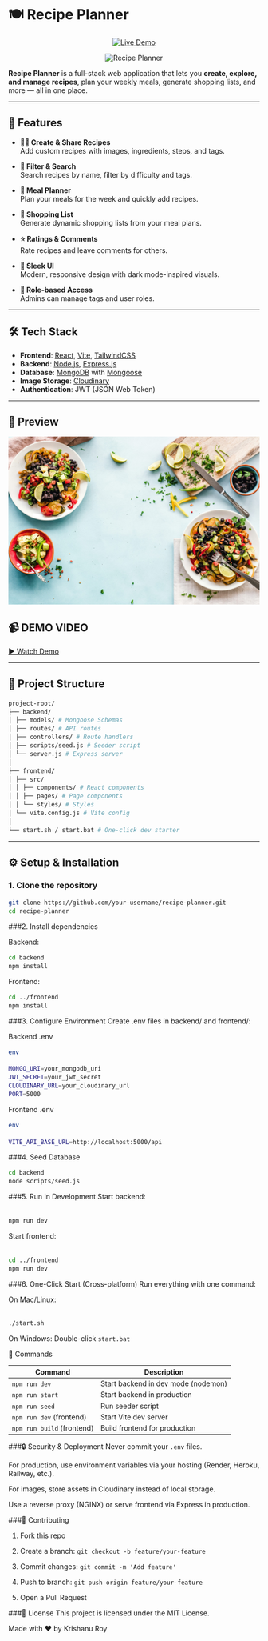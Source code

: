 # 🍽️ Recipe Planner

<p align="center"> <a href="https://recipe-book-pzcn-l3vrz7pqe-krishanuroyengs-projects.vercel.app/" target="_blank"> <img src="https://img.shields.io/badge/🚀%20Live%20Demo-Click%20Here-2ea44f?style=for-the-badge&logo=vercel" alt="Live Demo"/> </a> </p> <p align="center"> <img src="https://img.shields.io/badge/Recipe%20Planner-Cook%20•%20Plan%20•%20Share-ff6b35?style=for-the-badge" alt="Recipe Planner"/> </p>

**Recipe Planner** is a full-stack web application that lets you **create, explore, and manage recipes**, plan your weekly meals, generate shopping lists, and more — all in one place.  

---

## 🌟 Features

- **👨‍🍳 Create & Share Recipes**  
  Add custom recipes with images, ingredients, steps, and tags.  

- **🎯 Filter & Search**  
  Search recipes by name, filter by difficulty and tags.

- **📅 Meal Planner**  
  Plan your meals for the week and quickly add recipes.

- **🛒 Shopping List**  
  Generate dynamic shopping lists from your meal plans.

- **⭐ Ratings & Comments**  
  Rate recipes and leave comments for others.

- **🎨 Sleek UI**  
  Modern, responsive design with dark mode-inspired visuals.

- **👑 Role-based Access**  
  Admins can manage tags and user roles.

---

## 🛠️ Tech Stack

- **Frontend**: [React](https://reactjs.org/), [Vite](https://vitejs.dev/), [TailwindCSS](https://tailwindcss.com/)  
- **Backend**: [Node.js](https://nodejs.org/), [Express.js](https://expressjs.com/)  
- **Database**: [MongoDB](https://www.mongodb.com/) with [Mongoose](https://mongoosejs.com/)  
- **Image Storage**: [Cloudinary](https://cloudinary.com/)  
- **Authentication**: JWT (JSON Web Token)  

---

## 📸 Preview


![Home Page Preview](./frontend/src/assets/home.jpeg)  

## 📹 DEMO VIDEO
[▶️ Watch Demo](https://youtu.be/JbIop7EctKc)

---

## 📂 Project Structure

```bash
project-root/
├── backend/
│ ├── models/ # Mongoose Schemas
│ ├── routes/ # API routes
│ ├── controllers/ # Route handlers
│ ├── scripts/seed.js # Seeder script
│ └── server.js # Express server
│
├── frontend/
│ ├── src/
│ │ ├── components/ # React components
│ │ ├── pages/ # Page components
│ │ └── styles/ # Styles
│ └── vite.config.js # Vite config
│
└── start.sh / start.bat # One-click dev starter
```

---

## ⚙️ Setup & Installation

### 1. Clone the repository
```bash
git clone https://github.com/your-username/recipe-planner.git
cd recipe-planner
```

###2. Install dependencies

Backend:
```bash
cd backend
npm install
```
Frontend:
```bash
cd ../frontend
npm install
```
###3. Configure Environment
Create .env files in backend/ and frontend/:

Backend .env
```bash
env

MONGO_URI=your_mongodb_uri
JWT_SECRET=your_jwt_secret
CLOUDINARY_URL=your_cloudinary_url
PORT=5000
```
Frontend .env
```bash
env

VITE_API_BASE_URL=http://localhost:5000/api
```
###4. Seed Database
```bash
cd backend
node scripts/seed.js
```
###5. Run in Development
Start backend:
```bash

npm run dev
```
Start frontend:
```bash

cd ../frontend
npm run dev
```
###6. One-Click Start (Cross-platform)
Run everything with one command:

On Mac/Linux:
```bash

./start.sh
```
On Windows:
Double-click `start.bat`

🧾 Commands

| Command                    | Description                         |
| -------------------------- | ----------------------------------- |
| `npm run dev`              | Start backend in dev mode (nodemon) |
| `npm run start`            | Start backend in production         |
| `npm run seed`             | Run seeder script                   |
| `npm run dev` (frontend)   | Start Vite dev server               |
| `npm run build` (frontend) | Build frontend for production       |


###🔒 Security & Deployment
Never commit your `.env` files.

For production, use environment variables via your hosting (Render, Heroku, Railway, etc.).

For images, store assets in Cloudinary instead of local storage.

Use a reverse proxy (NGINX) or serve frontend via Express in production.

###🤝 Contributing
1. Fork this repo

2. Create a branch: `git checkout -b feature/your-feature`

3. Commit changes: `git commit -m 'Add feature'`

4. Push to branch: `git push origin feature/your-feature`

5. Open a Pull Request

###📜 License
This project is licensed under the MIT License.

Made with ❤️ by Krishanu Roy

